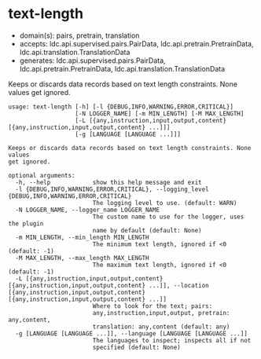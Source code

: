 # text-length

* domain(s): pairs, pretrain, translation
* accepts: ldc.api.supervised.pairs.PairData, ldc.api.pretrain.PretrainData, ldc.api.translation.TranslationData
* generates: ldc.api.supervised.pairs.PairData, ldc.api.pretrain.PretrainData, ldc.api.translation.TranslationData

Keeps or discards data records based on text length constraints. None values get ignored.

```
usage: text-length [-h] [-l {DEBUG,INFO,WARNING,ERROR,CRITICAL}]
                   [-N LOGGER_NAME] [-m MIN_LENGTH] [-M MAX_LENGTH]
                   [-L [{any,instruction,input,output,content} [{any,instruction,input,output,content} ...]]]
                   [-g [LANGUAGE [LANGUAGE ...]]]

Keeps or discards data records based on text length constraints. None values
get ignored.

optional arguments:
  -h, --help            show this help message and exit
  -l {DEBUG,INFO,WARNING,ERROR,CRITICAL}, --logging_level {DEBUG,INFO,WARNING,ERROR,CRITICAL}
                        The logging level to use. (default: WARN)
  -N LOGGER_NAME, --logger_name LOGGER_NAME
                        The custom name to use for the logger, uses the plugin
                        name by default (default: None)
  -m MIN_LENGTH, --min_length MIN_LENGTH
                        The minimum text length, ignored if <0 (default: -1)
  -M MAX_LENGTH, --max_length MAX_LENGTH
                        The maximum text length, ignored if <0 (default: -1)
  -L [{any,instruction,input,output,content} [{any,instruction,input,output,content} ...]], --location [{any,instruction,input,output,content} [{any,instruction,input,output,content} ...]]
                        Where to look for the text; pairs:
                        any,instruction,input,output, pretrain: any,content,
                        translation: any,content (default: any)
  -g [LANGUAGE [LANGUAGE ...]], --language [LANGUAGE [LANGUAGE ...]]
                        The languages to inspect; inspects all if not
                        specified (default: None)
```
